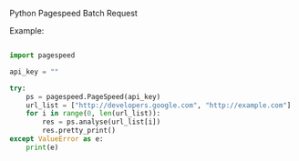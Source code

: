 Python Pagespeed Batch Request

Example:

```python

import pagespeed

api_key = ""

try:
    ps = pagespeed.PageSpeed(api_key)
    url_list = ["http://developers.google.com", "http://example.com"]
    for i in range(0, len(url_list)):
        res = ps.analyse(url_list[i])
        res.pretty_print()
except ValueError as e:
    print(e)


```